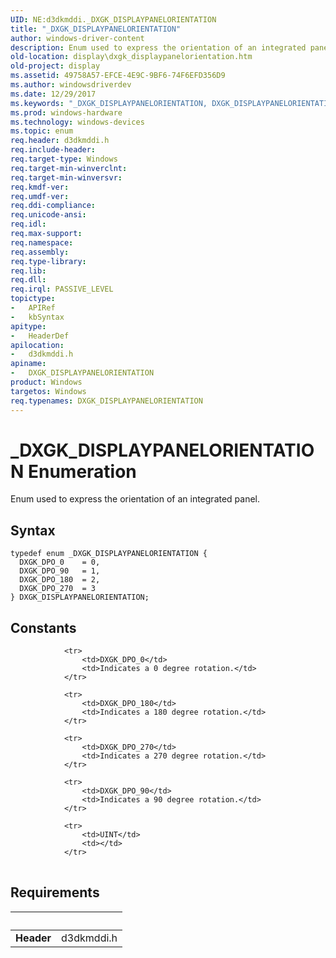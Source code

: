 ```yaml
---
UID: NE:d3dkmddi._DXGK_DISPLAYPANELORIENTATION
title: "_DXGK_DISPLAYPANELORIENTATION"
author: windows-driver-content
description: Enum used to express the orientation of an integrated panel.
old-location: display\dxgk_displaypanelorientation.htm
old-project: display
ms.assetid: 49758A57-EFCE-4E9C-9BF6-74F6EFD356D9
ms.author: windowsdriverdev
ms.date: 12/29/2017
ms.keywords: "_DXGK_DISPLAYPANELORIENTATION, DXGK_DISPLAYPANELORIENTATION enumeration [Display Devices], d3dkmddi/DXGK_DPO_180, DXGK_DPO_270, display.dxgk_displaypanelorientation, d3dkmddi/DXGK_DPO_0, DXGK_DPO_90, DXGK_DISPLAYPANELORIENTATION, DXGK_DPO_180, d3dkmddi/DXGK_DPO_90, d3dkmddi/DXGK_DISPLAYPANELORIENTATION, d3dkmddi/DXGK_DPO_270, DXGK_DPO_0"
ms.prod: windows-hardware
ms.technology: windows-devices
ms.topic: enum
req.header: d3dkmddi.h
req.include-header: 
req.target-type: Windows
req.target-min-winverclnt: 
req.target-min-winversvr: 
req.kmdf-ver: 
req.umdf-ver: 
req.ddi-compliance: 
req.unicode-ansi: 
req.idl: 
req.max-support: 
req.namespace: 
req.assembly: 
req.type-library: 
req.lib: 
req.dll: 
req.irql: PASSIVE_LEVEL
topictype:
-	APIRef
-	kbSyntax
apitype:
-	HeaderDef
apilocation:
-	d3dkmddi.h
apiname:
-	DXGK_DISPLAYPANELORIENTATION
product: Windows
targetos: Windows
req.typenames: DXGK_DISPLAYPANELORIENTATION
---
```


# _DXGK_DISPLAYPANELORIENTATION Enumeration
Enum used to express the orientation of an integrated panel.

## Syntax
````
typedef enum _DXGK_DISPLAYPANELORIENTATION { 
  DXGK_DPO_0    = 0,
  DXGK_DPO_90   = 1,
  DXGK_DPO_180  = 2,
  DXGK_DPO_270  = 3
} DXGK_DISPLAYPANELORIENTATION;
````

## Constants

<table>
            
                <tr>
                    <td>DXGK_DPO_0</td>
                    <td>Indicates a 0 degree rotation.</td>
                </tr>
            
                <tr>
                    <td>DXGK_DPO_180</td>
                    <td>Indicates a 180 degree rotation.</td>
                </tr>
            
                <tr>
                    <td>DXGK_DPO_270</td>
                    <td>Indicates a 270 degree rotation.</td>
                </tr>
            
                <tr>
                    <td>DXGK_DPO_90</td>
                    <td>Indicates a 90 degree rotation.</td>
                </tr>
            
                <tr>
                    <td>UINT</td>
                    <td></td>
                </tr>
</table>


## Requirements
| &nbsp; | &nbsp; |
| ---- |:---- |
| **Header** | d3dkmddi.h |